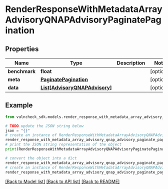 # RenderResponseWithMetadataArrayAdvisoryQNAPAdvisoryPaginatePagination


## Properties

Name | Type | Description | Notes
------------ | ------------- | ------------- | -------------
**benchmark** | **float** |  | [optional] 
**meta** | [**PaginatePagination**](PaginatePagination.md) |  | [optional] 
**data** | [**List[AdvisoryQNAPAdvisory]**](AdvisoryQNAPAdvisory.md) |  | [optional] 

## Example

```python
from vulncheck_sdk.models.render_response_with_metadata_array_advisory_qnap_advisory_paginate_pagination import RenderResponseWithMetadataArrayAdvisoryQNAPAdvisoryPaginatePagination

# TODO update the JSON string below
json = "{}"
# create an instance of RenderResponseWithMetadataArrayAdvisoryQNAPAdvisoryPaginatePagination from a JSON string
render_response_with_metadata_array_advisory_qnap_advisory_paginate_pagination_instance = RenderResponseWithMetadataArrayAdvisoryQNAPAdvisoryPaginatePagination.from_json(json)
# print the JSON string representation of the object
print(RenderResponseWithMetadataArrayAdvisoryQNAPAdvisoryPaginatePagination.to_json())

# convert the object into a dict
render_response_with_metadata_array_advisory_qnap_advisory_paginate_pagination_dict = render_response_with_metadata_array_advisory_qnap_advisory_paginate_pagination_instance.to_dict()
# create an instance of RenderResponseWithMetadataArrayAdvisoryQNAPAdvisoryPaginatePagination from a dict
render_response_with_metadata_array_advisory_qnap_advisory_paginate_pagination_from_dict = RenderResponseWithMetadataArrayAdvisoryQNAPAdvisoryPaginatePagination.from_dict(render_response_with_metadata_array_advisory_qnap_advisory_paginate_pagination_dict)
```
[[Back to Model list]](../README.md#documentation-for-models) [[Back to API list]](../README.md#documentation-for-api-endpoints) [[Back to README]](../README.md)


